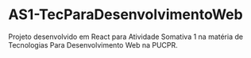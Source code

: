 # AS1-TecParaDesenvolvimentoWeb
Projeto desenvolvido em React para Atividade Somativa 1 na matéria de Tecnologias Para Desenvolvimento Web na PUCPR.
